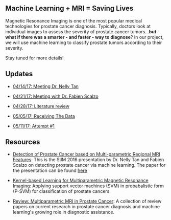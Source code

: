 ## Machine Learning  + MRI = Saving Lives

Magnetic Resonance Imaging is one of the most popular medical technologies for prostate cancer diagnosis. Typically, doctors look at individual images to assess the severity of prostate cancer tumors...**but what if there was a smarter - and faster - way to diagnose**? In our project, we will use machine learning to classify prostate tumors according to their severity.

Stay tuned for more details!

## Updates
* [04/14/17: Meeting Dr. Nelly Tan](041417)

* [04/21/17: Meeting with Dr. Fabien Scalzo](042117)

* [04/28/17: Literature review](literature_review)

* [05/05/17: Receiving The Data](050517)
* [05/11/17: Attempt #1](051117)


## Resources
* [Detection of Prostate Cancer based on Multi-parametric Regional MRI Features](http://c.ymcdn.com/sites/siim.org/resource/resmgr/siim2016/presentation/SIIM16_Viewing-Tan.pdf): This is the SIIM 2016 presentation by Dr. Nelly Tan and Fabien Scalzo on detecting prostate cancer via machine learning. The paper for the presentation can be found [here](https://c.ymcdn.com/sites/siim.org/resource/resmgr/siim2016abstracts/Image_Tan.pdf)

* [Kernel-based Learning for Multiparametric Magnetic Resonance Imaging](http://ieeexplore.ieee.org/stamp/stamp.jsp?arnumber=6690197&tag=1): Applying support vector machines (SVM) in probabalistic form (P-SVM) for classification of prostate cancers. 

* [Review: Multiparametric MRI in Prostate Cancer](http://www.prostate-cancer-today.org/fulltext/2014/Esen_T141201a.pdf): A collection of review papers on current research in prostate cancer diagnosis and machine learning's growing role in diagnostic assistance. 

